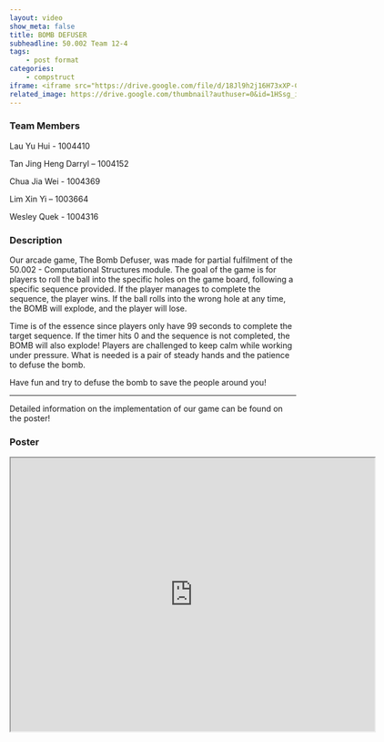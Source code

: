 ```yaml
---
layout: video
show_meta: false
title: BOMB DEFUSER
subheadline: 50.002 Team 12-4
tags:
    - post format
categories:
    - compstruct
iframe: <iframe src="https://drive.google.com/file/d/18Jl9h2j16H73xXP-C5PpE5PDJ-HnsMqt/preview" width="640" height="480"></iframe>
related_image: https://drive.google.com/thumbnail?authuser=0&id=1HSsg_i338_Ny1hIA_6PPQIkmNQzhSeBv&sz=w300-h300-p-k-nu-iv1
---
```


### Team Members

Lau Yu Hui - 1004410

Tan Jing Heng Darryl – 1004152

Chua Jia Wei - 1004369

Lim Xin Yi – 1003664

Wesley Quek - 1004316  

### Description

Our arcade game, The Bomb Defuser, was made for partial fulfilment of the 50.002 - Computational Structures module. The goal of the game is for players to roll the ball into the specific holes on the game board, following a specific sequence provided. If the player manages to complete the sequence, the player wins. If the ball rolls into the wrong hole at any time, the BOMB will explode, and the player will lose.

Time is of the essence since players only have 99 seconds to complete the target sequence. If the timer hits 0 and the sequence is not completed, the BOMB will also explode! Players are challenged to keep calm while working under pressure. What is needed is a pair of steady hands and the patience to defuse the bomb.

Have fun and try to defuse the bomb to save the people around you!

___________________________________________________________________

Detailed information on the implementation of our game can be found on the poster!

### Poster

<iframe src="https://drive.google.com/file/d/1HSsg_i338_Ny1hIA_6PPQIkmNQzhSeBv/preview" width="640" height="480"></iframe>
